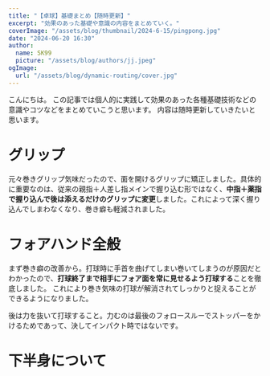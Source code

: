 ```yaml
---
title: "【卓球】基礎まとめ【随時更新】"
excerpt: "効果のあった基礎や意識の内容をまとめていく。"
coverImage: "/assets/blog/thumbnail/2024-6-15/pingpong.jpg"
date: "2024-06-20 16:30"
author:
  name: SK99
  picture: "/assets/blog/authors/jj.jpeg"
ogImage:
  url: "/assets/blog/dynamic-routing/cover.jpg"
---
```


こんにちは。
この記事では個人的に実践して効果のあった各種基礎技術などの意識やコツなどをまとめていこうと思います。
内容は随時更新していきたいと思います。

# グリップ
元々巻きグリップ気味だったので、面を開けるグリップに矯正しました。具体的に重要なのは、従来の親指＋人差し指メインで握り込む形ではなく、**中指＋薬指で握り込んで後は添えるだけのグリップに変更**しました。これによって深く握り込んでしまわなくなり、巻き癖も軽減されました。

# フォアハンド全般
まず巻き癖の改善から。打球時に手首を曲げてしまい巻いてしまうのが原因だとわかったので、**打球終了まで相手にフォア面を常に見せるよう打球する**ことを徹底しました。
これにより巻き気味の打球が解消されてしっかりと捉えることができるようになりました。

後は力を抜いて打球すること。力むのは最後のフォロースルーでストッパーをかけるためであって、決してインパクト時ではないです。

# 下半身について

